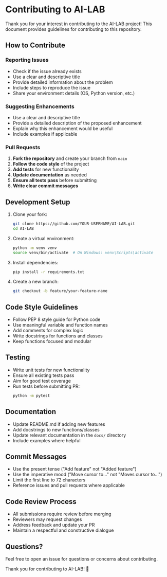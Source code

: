 # Contributing to AI-LAB

Thank you for your interest in contributing to the AI-LAB project! This document provides guidelines for contributing to this repository.

## How to Contribute

### Reporting Issues

- Check if the issue already exists
- Use a clear and descriptive title
- Provide detailed information about the problem
- Include steps to reproduce the issue
- Share your environment details (OS, Python version, etc.)

### Suggesting Enhancements

- Use a clear and descriptive title
- Provide a detailed description of the proposed enhancement
- Explain why this enhancement would be useful
- Include examples if applicable

### Pull Requests

1. **Fork the repository** and create your branch from `main`
2. **Follow the code style** of the project
3. **Add tests** for new functionality
4. **Update documentation** as needed
5. **Ensure all tests pass** before submitting
6. **Write clear commit messages**

## Development Setup

1. Clone your fork:
   ```bash
   git clone https://github.com/YOUR-USERNAME/AI-LAB.git
   cd AI-LAB
   ```

2. Create a virtual environment:
   ```bash
   python -m venv venv
   source venv/bin/activate  # On Windows: venv\Scripts\activate
   ```

3. Install dependencies:
   ```bash
   pip install -r requirements.txt
   ```

4. Create a new branch:
   ```bash
   git checkout -b feature/your-feature-name
   ```

## Code Style Guidelines

- Follow PEP 8 style guide for Python code
- Use meaningful variable and function names
- Add comments for complex logic
- Write docstrings for functions and classes
- Keep functions focused and modular

## Testing

- Write unit tests for new functionality
- Ensure all existing tests pass
- Aim for good test coverage
- Run tests before submitting PR:
  ```bash
  python -m pytest
  ```

## Documentation

- Update README.md if adding new features
- Add docstrings to new functions/classes
- Update relevant documentation in the `docs/` directory
- Include examples where helpful

## Commit Messages

- Use the present tense ("Add feature" not "Added feature")
- Use the imperative mood ("Move cursor to..." not "Moves cursor to...")
- Limit the first line to 72 characters
- Reference issues and pull requests where applicable

## Code Review Process

- All submissions require review before merging
- Reviewers may request changes
- Address feedback and update your PR
- Maintain a respectful and constructive dialogue

## Questions?

Feel free to open an issue for questions or concerns about contributing.

Thank you for contributing to AI-LAB! 🎉
